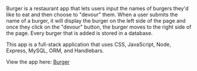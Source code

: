 Burger is a restaurant app that lets users input the names of burgers they'd like to eat and then choose to "devour" them. When a user submits the name of a burger, it will display the burger on the left side of the page and once they click on the "devour" button, the burger moves to the right side of the page. Every burger that is added is stored in a database. 

This app is a full-stack application that uses CSS, JavaScript, Node, Express, MySQL, ORM, and Handlebars. 

View the app here: <a href="https://neeha-burger2.herokuapp.com/">Burger</a>
